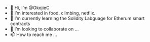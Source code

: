 - 👋 Hi, I’m @OkojieC
- 👀 I’m interested in food, climbing, netflix. 
- 🌱 I’m currently learning the Solidity Labguage for Etherum smart contracts 
- 💞️ I’m looking to collaborate on ...
- 📫 How to reach me ...

<!---
OkojieC/OkojieC is a ✨ special ✨ repository because its `README.md` (this file) appears on your GitHub profile.
You can click the Preview link to take a look at your changes.
--->
